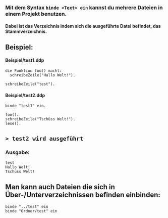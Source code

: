 ### Mit dem Syntax `binde <Text> ein` kannst du mehrere Dateien in einem Projekt benutzen.
#### Dabei ist das Verzeichnis indem sich die ausgeführte Datei befindet, das Stammverzeichnis.

## Beispiel:

#### Beispiel/test1.ddp
```ddp
die Funktion foo() macht:
  schreibeZeile("Hallo Welt!").

schreibeZeile("test").
```

#### Beispiel/test2.ddp
```ddp
binde "test1" ein.

foo().
schreibeZeile("Tschüss Welt!").
lese().
```

## `> test2 wird ausgeführt`

### Ausgabe:
```ddp
test
Hallo Welt!
Tschüss Welt!
```

## Man kann auch Dateien die sich in Über-/Unterverzeichnissen befinden einbinden:
`binde "../test" ein`\
`binde "Ordner/test" ein`